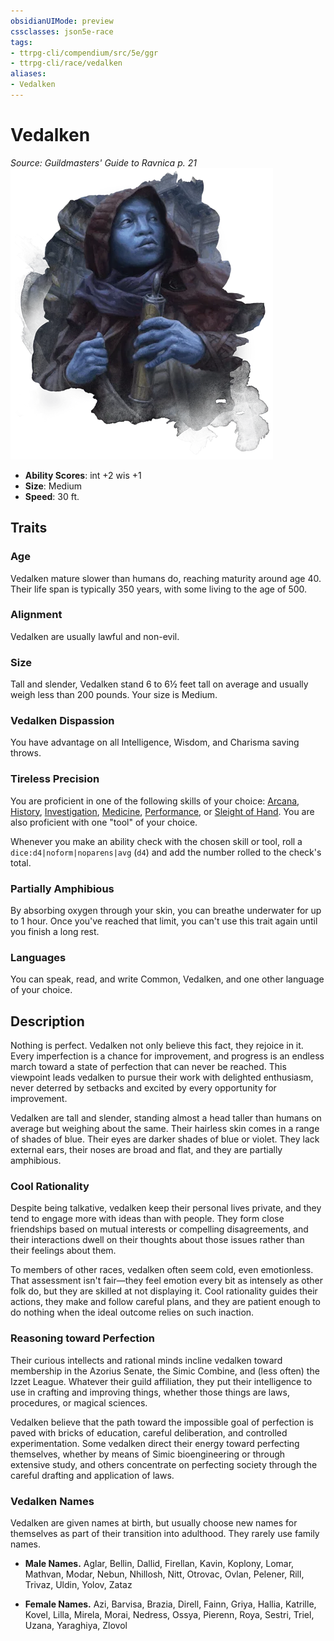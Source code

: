 ```yaml
---
obsidianUIMode: preview
cssclasses: json5e-race
tags:
- ttrpg-cli/compendium/src/5e/ggr
- ttrpg-cli/race/vedalken
aliases:
- Vedalken
---
```

# Vedalken
*Source: Guildmasters' Guide to Ravnica p. 21*  
![](Інструменти%20ДМ/CLI/races/img/vedalken.webp#right)

- **Ability Scores**: int +2 wis +1
- **Size**: Medium
- **Speed**: 30 ft.

## Traits

### Age

Vedalken mature slower than humans do, reaching maturity around age 40. Their life span is typically 350 years, with some living to the age of 500.

### Alignment

Vedalken are usually lawful and non-evil.

### Size

Tall and slender, Vedalken stand 6 to 6½ feet tall on average and usually weigh less than 200 pounds. Your size is Medium.

### Vedalken Dispassion

You have advantage on all Intelligence, Wisdom, and Charisma saving throws.

### Tireless Precision

You are proficient in one of the following skills of your choice: [Arcana](Інструменти%20ДМ/CLI/rules/skills.md#Arcana), [History](Інструменти%20ДМ/CLI/rules/skills.md#History), [Investigation](Інструменти%20ДМ/CLI/rules/skills.md#Investigation), [Medicine](Інструменти%20ДМ/CLI/rules/skills.md#Medicine), [Performance](Інструменти%20ДМ/CLI/rules/skills.md#Performance), or [Sleight of Hand](Інструменти%20ДМ/CLI/rules/skills.md#Sleight%20of%20Hand). You are also proficient with one "tool" of your choice.

Whenever you make an ability check with the chosen skill or tool, roll a `dice:d4|noform|noparens|avg` (`d4`) and add the number rolled to the check's total.

### Partially Amphibious

By absorbing oxygen through your skin, you can breathe underwater for up to 1 hour. Once you've reached that limit, you can't use this trait again until you finish a long rest.

### Languages

You can speak, read, and write Common, Vedalken, and one other language of your choice.

## Description

Nothing is perfect. Vedalken not only believe this fact, they rejoice in it. Every imperfection is a chance for improvement, and progress is an endless march toward a state of perfection that can never be reached. This viewpoint leads vedalken to pursue their work with delighted enthusiasm, never deterred by setbacks and excited by every opportunity for improvement.

Vedalken are tall and slender, standing almost a head taller than humans on average but weighing about the same. Their hairless skin comes in a range of shades of blue. Their eyes are darker shades of blue or violet. They lack external ears, their noses are broad and flat, and they are partially amphibious.

### Cool Rationality

Despite being talkative, vedalken keep their personal lives private, and they tend to engage more with ideas than with people. They form close friendships based on mutual interests or compelling disagreements, and their interactions dwell on their thoughts about those issues rather than their feelings about them.

To members of other races, vedalken often seem cold, even emotionless. That assessment isn't fair—they feel emotion every bit as intensely as other folk do, but they are skilled at not displaying it. Cool rationality guides their actions, they make and follow careful plans, and they are patient enough to do nothing when the ideal outcome relies on such inaction.

### Reasoning toward Perfection

Their curious intellects and rational minds incline vedalken toward membership in the Azorius Senate, the Simic Combine, and (less often) the Izzet League. Whatever their guild affiliation, they put their intelligence to use in crafting and improving things, whether those things are laws, procedures, or magical sciences.

Vedalken believe that the path toward the impossible goal of perfection is paved with bricks of education, careful deliberation, and controlled experimentation. Some vedalken direct their energy toward perfecting themselves, whether by means of Simic bioengineering or through extensive study, and others concentrate on perfecting society through the careful drafting and application of laws.

### Vedalken Names

Vedalken are given names at birth, but usually choose new names for themselves as part of their transition into adulthood. They rarely use family names.

- **Male Names.** Aglar, Bellin, Dallid, Firellan, Kavin, Koplony, Lomar, Mathvan, Modar, Nebun, Nhillosh, Nitt, Otrovac, Ovlan, Pelener, Rill, Trivaz, Uldin, Yolov, Zataz  

- **Female Names.** Azi, Barvisa, Brazia, Direll, Fainn, Griya, Hallia, Katrille, Kovel, Lilla, Mirela, Morai, Nedress, Ossya, Pierenn, Roya, Sestri, Triel, Uzana, Yaraghiya, Zlovol